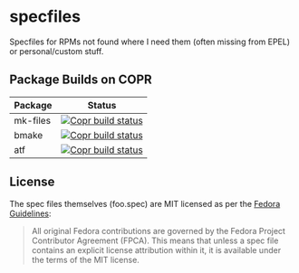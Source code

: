 # specfiles
Specfiles for RPMs not found where I need them (often missing from EPEL) or personal/custom stuff.

## Package Builds on COPR

| Package  | Status |
|----------|--------|
| mk-files | [![Copr build status](https://copr.fedorainfracloud.org/coprs/travispaul/netbsd-packages/package/mk-files/status_image/last_build.png)](https://copr.fedorainfracloud.org/coprs/travispaul/netbsd-packages/package/mk-files/)
| bmake | [![Copr build status](https://copr.fedorainfracloud.org/coprs/travispaul/netbsd-packages/package/bmake/status_image/last_build.png)](https://copr.fedorainfracloud.org/coprs/travispaul/netbsd-packages/package/bmake/)
| atf | [![Copr build status](https://copr.fedorainfracloud.org/coprs/travispaul/netbsd-packages/package/atf/status_image/last_build.png)](https://copr.fedorainfracloud.org/coprs/travispaul/netbsd-packages/package/atf/)

## License

The spec files themselves (foo.spec) are MIT licensed as per the [Fedora Guidelines](https://fedoraproject.org/wiki/Licensing:Main?rd=Licensing#License_of_Fedora_SPEC_Files):

> All original Fedora contributions are governed by the Fedora Project Contributor Agreement (FPCA). This means that unless a    spec file contains an explicit license attribution within it, it is available under the terms of the MIT license.


